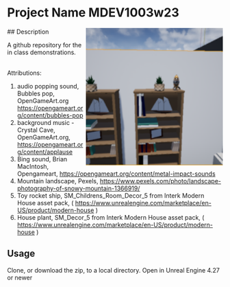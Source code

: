 # Project Name  MDEV1003w23
<img src="Saved/AutoScreenshot.png" width="320"  align="right" />
## Description

A github repository for the in class demonstrations.<br><br> 
 
Attributions: 
1. audio popping sound, Bubbles pop, OpenGameArt.org https://opengameart.org/content/bubbles-pop 
2. background music - Crystal Cave, OpenGameArt.org, https://opengameart.org/content/applause
3. Bing sound, Brian MacIntosh, Opengameart, https://opengameart.org/content/metal-impact-sounds
4. Mountain landscape, Pexels, https://www.pexels.com/photo/landscape-photography-of-snowy-mountain-1366919/
5. Toy rocket ship, SM_Childrens_Room_Decor_5 from Interk Modern House asset pack, ( https://www.unrealengine.com/marketplace/en-US/product/modern-house )
6. House plant, SM_Decor_5 from Interk Modern House asset pack, ( https://www.unrealengine.com/marketplace/en-US/product/modern-house ) 

## Usage
Clone, or download the zip, to a local directory. Open in Unreal Engine 4.27 or newer

